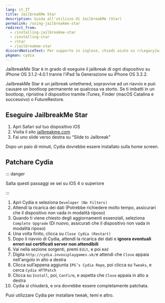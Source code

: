 ```yaml
---
lang: it_IT
title: JailbreakMe Star
description: Guida all'utilizzo di JailbreakMe (Star)
permalink: /using-jailbreakme-star
redirect_from:
  - /installing-jailbreakme-star
  - /installing-star
  - /star
  - /jailbreakme-star
discordNoticeText: Per supporto in inglese, chiedi aiuto su r/LegacyJailbreak [Discord Server](http://discord.legacyjailbreak.com/).
pkgman: cydia
---
```


JailbreakMe Star è in grado di eseguire il jailbreak di ogni dispositivo su iPhone OS 3.1.2-4.0.1 tranne l'iPad 1a Generazione su iPhone OS 3.2.2.

JailbreakMe Star è un jailbreak untethered, sopravvive ad un riavvio e può causare un bootloop permanente se qualcosa va storto. Se ti imbatti in un bootloop, ripristina il dispositivo tramite iTunes, Finder (macOS Catalina e successivo) o FutureRestore.

## Eseguire JailbreakMe Star

1. Apri Safari sul tuo dispositivo iOS
1. Visita il sito [jailbreakme.com](http://jailbreakme.com)
1. Fai uno slide verso destra su “Slide to Jailbreak”

Dopo un paio di minuti, Cydia dovrebbe essere installato sulla home screen.

## Patchare Cydia

::: danger

Salta questi passaggi se sei su iOS 4 o superiore

:::

1. Apri Cydia e seleziona `Developer (No Filters)`
1. Attendi la ricarica dei dati (Potrebbe richiedere molto tempo, assicurari che il dispositivo non vada in modalità riposo)
1. Quando ti viene chiesto degli aggiornamenti essenziali, seleziona `Complete Upgrade` (Di nuovo, assicurati che il dispositivo non vada in modalità riposo)
1. Una volta finito, clicca su `Close Cydia (Restart)`
1. Dopo il riavvio di Cydia, attendi la ricarica dei dati e **ignora eventuali errori sui certificati server non attendibili**
1. Vai nella sezione sorgenti, premi `Edit`, e poi `Add`
1. Digita `http://cydia.invoxiplaygames.uk/`e attendi che `Close` appaia nell'angolo in alto a destra
1. Clicca sull’appena aggiunta `IPG’s Cydia Repo`, poi clicca su `Tweaks`, e cerca `Cydia HTTPatch`
1. Clicca su `Install`, poi, `Confirm`, e aspetta che `Close` appaia in alto a destra
1. Cydia si chiuderà, e ora dovrebbe essere completamente patchata.

Puoi utilizzare Cydia per installare <router-link to="/faq/#what-are-tweaks">tweak</router-link>, temi e altro.
